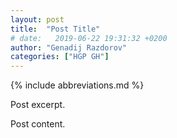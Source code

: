 ```yaml
---
layout: post
title:  "Post Title"
# date:   2019-06-22 19:31:32 +0200
author: "Genadij Razdorov"
categories: ["HGP GH"]
---
```

{% include abbreviations.md %}

Post excerpt.

<!--more-->
Post content.



